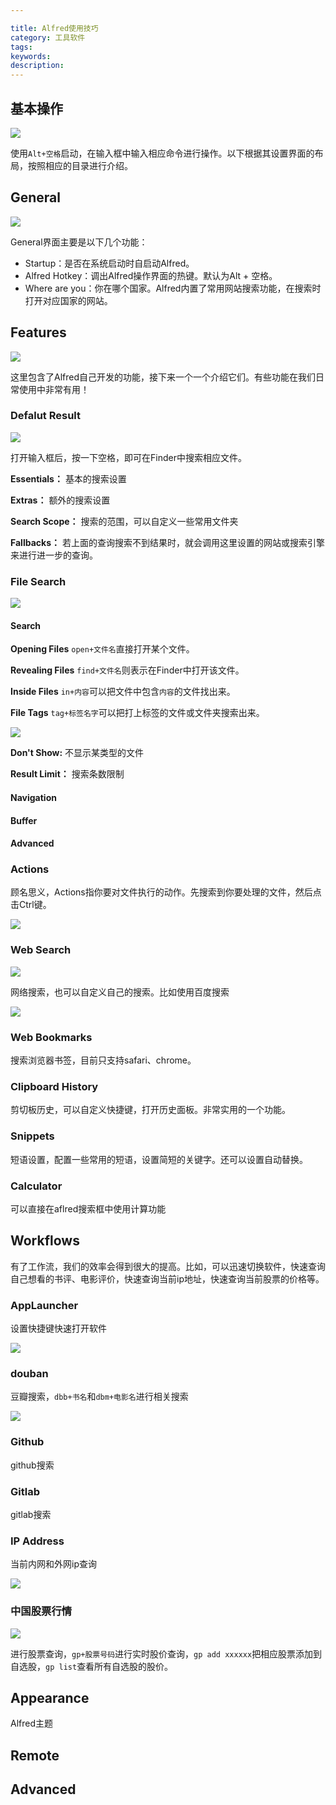 ```yaml
---

title: Alfred使用技巧
category: 工具软件
tags: 
keywords:
description:
---
```




## 基本操作



![](/public/img/mac/alfred_1.png)

使用`Alt+空格`启动，在输入框中输入相应命令进行操作。以下根据其设置界面的布局，按照相应的目录进行介绍。



## General

![](/public/img/mac/alfred_2.png)

General界面主要是以下几个功能：

- Startup：是否在系统启动时自启动Alfred。
- Alfred Hotkey：调出Alfred操作界面的热键。默认为Alt + 空格。
- Where are you：你在哪个国家。Alfred内置了常用网站搜索功能，在搜索时打开对应国家的网站。


## Features

![](/public/img/mac/alfred_4.png)


这里包含了Alfred自己开发的功能，接下来一个一个介绍它们。有些功能在我们日常使用中非常有用！

### Defalut Result

![](/public/img/mac/alfred_3.png)

打开输入框后，按一下空格，即可在Finder中搜索相应文件。

**Essentials：** 基本的搜索设置

**Extras：** 额外的搜索设置

**Search Scope：** 搜索的范围，可以自定义一些常用文件夹

**Fallbacks：** 若上面的查询搜索不到结果时，就会调用这里设置的网站或搜索引擎来进行进一步的查询。

### File Search

![](/public/img/mac/alfred_5.png)

#### Search

**Opening Files** `open+文件名`直接打开某个文件。

**Revealing Files** `find+文件名`则表示在Finder中打开该文件。

**Inside Files**  `in+内容`可以把文件中包含`内容`的文件找出来。

**File Tags** `tag+标签名字`可以把打上标签的文件或文件夹搜索出来。

![](/public/img/mac/alfred_6.png)

**Don't Show:** 不显示某类型的文件

**Result Limit：** 搜索条数限制


#### Navigation

#### Buffer

#### Advanced


### Actions

顾名思义，Actions指你要对文件执行的动作。先搜索到你要处理的文件，然后点击Ctrl键。

![](/public/img/mac/alfred_7.png)


### Web Search

![](/public/img/mac/alfred_8.png)

网络搜索，也可以自定义自己的搜索。比如使用百度搜索

![](/public/img/mac/alfred_9.png)

### Web Bookmarks

搜索浏览器书签，目前只支持safari、chrome。

### Clipboard History

剪切板历史，可以自定义快捷键，打开历史面板。非常实用的一个功能。

### Snippets

短语设置，配置一些常用的短语，设置简短的关键字。还可以设置自动替换。

### Calculator

可以直接在aflred搜索框中使用计算功能





## Workflows

有了工作流，我们的效率会得到很大的提高。比如，可以迅速切换软件，快速查询自己想看的书评、电影评价，快速查询当前ip地址，快速查询当前股票的价格等。

### AppLauncher

设置快捷键快速打开软件

![](/public/img/mac/alfred_10.png)


### douban

豆瓣搜索，`dbb+书名`和`dbm+电影名`进行相关搜索

![](/public/img/mac/alfred_11.png)

### Github

github搜索

### Gitlab

gitlab搜索

### IP Address

当前内网和外网ip查询

![](/public/img/mac/alfred_12.png)


### 中国股票行情

![](/public/img/mac/alfred_13.png)

进行股票查询，`gp+股票号码`进行实时股价查询，`gp add xxxxxx`把相应股票添加到自选股，`gp list`查看所有自选股的股价。

## Appearance

Alfred主题

## Remote

## Advanced


